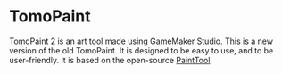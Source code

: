 # TomoPaint
TomoPaint 2 is an art tool made using GameMaker Studio. This is a new version of the old TomoPaint. It is designed to be easy to use, and to be user-friendly. It is based on the open-source [PaintTool](https://studiocool.itch.io/tomopaint-2).
